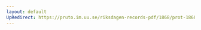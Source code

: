 ```yaml
---
layout: default
UpRedirect: https://pruto.im.uu.se/riksdagen-records-pdf/1868/prot-1868--fk--127.pdf
---
```

